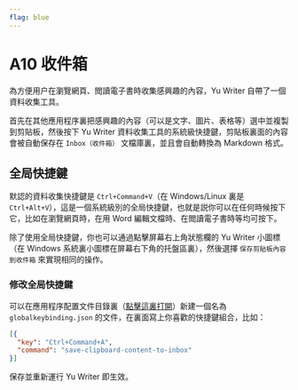 ```yaml
---
flag: blue
---
```

# A10 收件箱

為方便用户在瀏覽網頁、閲讀電子書時收集感興趣的內容，Yu Writer 自帶了一個資料收集工具。

首先在其他應用程序裏把感興趣的內容（可以是文字、圖片、表格等）選中並複製到剪貼板，然後按下 Yu Writer 資料收集工具的系統級快捷鍵，剪貼板裏面的內容會被自動保存在 `Inbox（收件箱）` 文檔庫裏，並且會自動轉換為 Markdown 格式。

## 全局快捷鍵

默認的資料收集快捷鍵是 `Ctrl+Command+V`（在 Windows/Linux 裏是 `Ctrl+Alt+V`），這是一個系統級別的全局快捷鍵，也就是説你可以在任何時候按下它，比如在瀏覽網頁時，在用 Word 編輯文檔時、在閲讀電子書時等均可按下。

除了使用全局快捷鍵，你也可以通過點擊屏幕右上角狀態欄的 Yu Writer 小圖標（在 Windows 系統裏小圖標在屏幕右下角的托盤區裏），然後選擇 `保存剪貼板內容到收件箱` 來實現相同的操作。

### 修改全局快捷鍵

可以在應用程序配置文件目錄裏（[點擊這裏打開]($command:reveal?${runtime.paths.config})）新建一個名為 `globalkeybinding.json` 的文件，在裏面寫上你喜歡的快捷鍵組合，比如：

```json
[{
  "key": "Ctrl+Command+A",
  "command": "save-clipboard-content-to-inbox"
}]
```

保存並重新運行 Yu Writer 即生效。